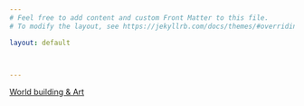```yaml
---
# Feel free to add content and custom Front Matter to this file.
# To modify the layout, see https://jekyllrb.com/docs/themes/#overriding-theme-defaults

layout: default



---
```


[World building & Art](/posts/2024/10/07/post.html)